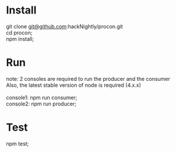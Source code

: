 # Install
git clone git@github.com:hackNightly/procon.git<br />
cd procon;<br />
npm install;<br />

# Run
note: 2 consoles are required to run the producer and the consumer<br />Also, the latest stable version of node is required (4.x.x)<br /><br/>
console1: npm run consumer;<br />
console2: npm run producer;<br />

# Test
npm test;
